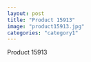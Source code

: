 ```yaml
---
layout: post
title: "Product 15913"
image: "product15913.jpg"
categories: "category1"
---
```

Product 15913
